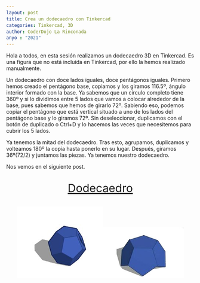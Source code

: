 ```yaml
---
layout: post
title: Crea un dodecaedro con Tinkercad
categories: Tinkercad, 3D
author: CoderDojo La Rinconada
anyo : "2021"
---
```


Hola a todos, en esta sesión realizamos un dodecaedro 3D en Tinkercad. Es una figura que no está incluída en Tinkercad, por ello la hemos realizado manualmente.

Un dodecaedro con doce lados iguales, doce pentágonos iguales. Primero hemos creado el pentágono base, copiamos y los giramos 116.5º, ángulo interior formado con la base. Ya sabemos que un circulo completo tiene 360º y si lo dividimos entre 5 lados que vamos a colocar alrededor de la base, pues sabemos que hemos de girarlo 72º. Sabiendo eso, podemos copiar el pentágono que está vertical situado a uno de los lados del pentágono base y lo giramos 72º. Sin deseleccionar, duplicamos con el botón de duplicado o Ctrl+D y lo hacemos las veces que necesitemos para cubrir los 5 lados.

Ya tenemos la mitad del dodecaedro. Tras esto, agrupamos, duplicamos y volteamos 180º la copia hasta ponerlo en su lugar. Después, giramos 36º(72/2) y juntamos las piezas. Ya tenemos nuestro dodecaedro.

Nos vemos en el siguiente post. 

<br>
<span style="display:block;text-align:center;font-size:30px"><a href="https://www.tinkercad.com/things/h3ccXpagAfb-dodecaedro" target="blank">Dodecaedro</a></span>
<br>

<span style="display:block;text-align:center">![dode]![mitad]</span>


[dode]:/images/dodecaedro.jpeg
[mitad]:/images/mitad.jpeg
